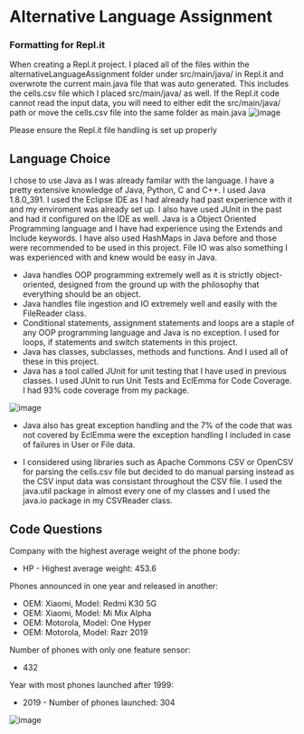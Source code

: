 # Alternative Language Assignment
### Formatting for Repl.it
When creating a Repl.it project. I placed all of the files within the alternativeLanguageAssignment folder under src/main/java/ in Repl.it and overwrote the current main.java file that was auto generated. This includes the cells.csv file which I placed src/main/java/ as well. If the Repl.it code cannot read the input data, you will need to either edit the src/main/java/ path or move the cells.csv file into the same folder as main.java
![image](https://github.com/jscalzimarti/AlternativeLanguageAssignment/assets/125903169/cc0c5b3f-a71a-40fd-a7f6-24c9a2b3e3d4)

Please ensure the Repl.it file handling is set up properly


## Language Choice
I chose to use Java as I was already familar with the language. I have a pretty extensive knowledge of Java, Python, C and C++. I used Java 1.8.0_391. I used the Eclipse IDE as I had already had past experience with it and my enviroment was already set up. I also have used JUnit in the past and had it configured on the IDE as well. Java is a Object Oriented Programming language and I have had experience using the Extends and Include keywords. I have also used HashMaps in Java before and those were recommended to be used in this project. File IO was also something I was experienced with and knew would be easy in Java.

- Java handles OOP programming extremely well as it is strictly object-oriented, designed from the ground up with the philosophy that everything should be an object.
- Java handles file ingestion and IO extremely well and easily with the FileReader class.
- Conditional statements, assignment statements and loops are a staple of any OOP programming language and Java is no exception. I used for loops, if statements and switch statements in this project.
- Java has classes, subclasses, methods and functions. And I used all of these in this project.
- Java has a tool called JUnit for unit testing that I have used in previous classes. I used JUnit to run Unit Tests and EclEmma for Code Coverage. I had 93% code coverage from my package.

![image](https://github.com/jscalzimarti/AlternativeLanguageAssignment/assets/125903169/43494442-a3b9-4d92-afab-2f6c66b3c1f5)

- Java also has great exception handling and the 7% of the code that was not covered by EclEmma were the exception handling I included in case of failures in User or File data.

- I considered using libraries such as Apache Commons CSV or OpenCSV for parsing the cells.csv file but decided to do manual parsing instead as the CSV input data was consistant throughout the CSV file. I used the java.util package in almost every one of my classes and I used the java.io package in my CSVReader class.



## Code Questions
Company with the highest average weight of the phone body: 
- HP - Highest average weight: 453.6

Phones announced in one year and released in another:
- OEM: Xiaomi, Model: Redmi K30 5G
- OEM: Xiaomi, Model: Mi Mix Alpha
- OEM: Motorola, Model: One Hyper
- OEM: Motorola, Model: Razr 2019

Number of phones with only one feature sensor: 
- 432

Year with most phones launched after 1999: 
- 2019 - Number of phones launched: 304

![image](https://github.com/jscalzimarti/AlternativeLanguageAssignment/assets/125903169/90945957-cfb9-4643-9d42-9cb39947260a)

